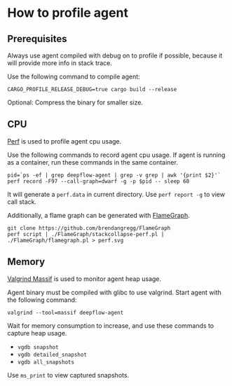 # How to profile agent

## Prerequisites

Always use agent compiled with debug on to profile if possible, because it will provide more info in stack trace.

Use the following command to compile agent:

	CARGO_PROFILE_RELEASE_DEBUG=true cargo build --release

Optional: Compress the binary for smaller size.

## CPU

[Perf](https://man7.org/linux/man-pages/man1/perf.1.html) is used to profile agent cpu usage.

Use the following commands to record agent cpu usage. If agent is running as a container, run these commands in the same container.

	pid=`ps -ef | grep deepflow-agent | grep -v grep | awk '{print $2}'`
	perf record -F97 --call-graph=dwarf -g -p $pid -- sleep 60

It will generate a `perf.data` in current directory. Use `perf report -g` to view call stack.

Additionally, a flame graph can be generated with [FlameGraph](https://github.com/brendangregg/FlameGraph).

	git clone https://github.com/brendangregg/FlameGraph
	perf script | ./FlameGraph/stackcollapse-perf.pl | ./FlameGraph/flamegraph.pl > perf.svg

## Memory

[Valgrind Massif](https://valgrind.org/docs/manual/ms-manual.html) is used to monitor agent heap usage.

Agent binary must be compiled with glibc to use valgrind. Start agent with the following command:

	valgrind --tool=massif deepflow-agent

Wait for memory consumption to increase, and use these commands to capture heap usage.
- `vgdb snapshot`
- `vgdb detailed_snapshot`
- `vgdb all_snapshots`

Use `ms_print` to view captured snapshots.
